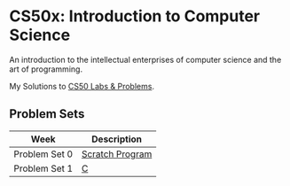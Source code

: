 
# CS50x: Introduction to Computer Science


An introduction to the intellectual enterprises of computer science and the art of programming. 

My Solutions to [CS50 Labs & Problems](https://www.edx.org/course/introduction-computer-science-harvardx-cs50x).

## Problem Sets
| Week | Description |
| --- | --- |
|Problem Set 0|[Scratch Program](https://github.com/KenSteadman/CS-50/tree/main/Problem%20Set%200) |
|Problem Set 1|[C](https://github.com/KenSteadman/CS-50/tree/main/Problem%20Set%201) |
